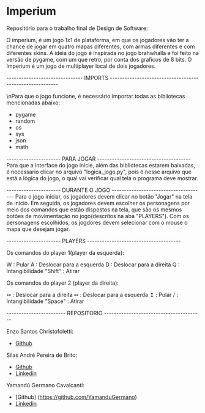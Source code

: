 # Imperium
Repositório para o trabalho final de Design de Software:

O imperium, é um jogo 1x1 de plataforma, em que os jogadores vão ter a chance de jogar em quatro mapas diferentes, com armas diferentes e com diferentes skins. 
A ideia do jogo é inspirada no jogo brahwhalla e foi feito na versão de pygame, com um que retro, por conta dos graficos de 8 bits.
O Imperium é um jogo de multiplayer local de dois jogadores.

-------------------------------    IMPORTS       ---------------------------------------------------------

\nPara que o jogo funcione, é necessário importar todas as bibliotecas mencionadas abaixo:
* pygame
* random
* os
* sys 
* json
* math

----------------------               PARA JOGAR          --------------------------------------
Para que a interface do jogo inicie, além das bibliotecas estarem baixadas, é necessario clicar no arquivo "logica_jogo.py", pois é nesse arquivo que está a lógica do jogo, o qual vai verificar qual tela o programa deve mostrar.

----------------------               DURANTE O JOGO           --------------------------------------
Para o jogo iniciar, os jogadores devem clicar no botão "Jogar" na tela de inicio. Em seguida, os jogadores devem escolher os personagens por meio dos comandos que estão dispostos na tela, que são os mesmos botões de movimentação no jogo(descritos na aba "PLAYERS"). Com os personagens escolhidos, os jogdores devem selecionar com o mouse o mapa que desejam jogar.


----------------------               PLAYERS          --------------------------------------

Os comandos do player 1(player da esquerda):

W : Pular
A : Deslocar para a esquerda 
D : Deslocar para a direita
Q : Intangibilidade 
"Shift" : Atirar

Os comandos do player 2 (player da direita):


↣ : Deslocar para a direita
↢ : Deslocar para a esquerda
↥ : Pular
/ : Intangibilidade
"Space" : Atirar

------------------------            REPOSITORIO        ----------------------------------------

Enzo Santos Christofoletti:
* [Github](https://github.com/enzochristo)

Silas André Pereira de Brito:
* [Github](https://github.com/SilasAPB)
* [Linkedin](https://www.linkedin.com/in/silas-pereira-09198620b/)

Yamandú Germano Cavalcanti:
* [Github] (https://github.com/YamanduGermano)
* [Linkedin](https://www.linkedin.com/in/yamandu-germano/)

